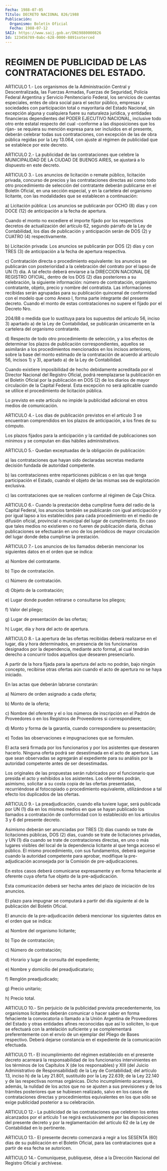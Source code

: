 ```yaml
---
Fecha: 1988-07-05
Título: DECRETO NACIONAL 826/1988
Publicación:
  Organismo: Boletín Oficial
  Fecha: 1988-07-12
SAIJ: https://www.saij.gob.ar/DN19880000826
Id: 123456789-0abc-628-0000-8891soterced
---
```

# REGIMEN DE PUBLICIDAD DE LAS CONTRATACIONES DEL ESTADO.

<a id="1"></a>
ARTICULO  1.-  Los  organismos  de la Administración Central y Descentralizada,  las  Fuerzas  Armadas,    Fuerzas  de  Seguridad, Policía  Federal  Argentina y Servicio Penitenciario  Federal,  los servicios de cuentas  especiales,  entes  de  obra  social  para el sector  público,  empresas  y sociedades con participación total  o mayoritaria del Estado Nacional,  sin excepción alguna y cualquiera fuere su naturaleza jurídica, y entidades  financieras dependientes del  PODER  EJECUTIVO NACIONAL, inclusive todo  otro  ente  estatal respecto del  cual  -conforme a las disposiciones que los rijan- se requiera su mención expresa  para  ser  incluídos  en  el presente, deberán celebrar todas sus contrataciones, con excepción  de las de obra  pública  regidas por la Ley 13.064, con ajuste al régimen  de publicidad que se establece por este decreto.

<a id="2"></a>
ARTICULO 2.- La publicidad de las contrataciones que celebre la MUNICIPALIDAD  DE  LA  CIUDAD  DE  BUENOS  AIRES,  se ajustará a lo dispuesto en este decreto.

<a id="3"></a>
ARTICULO  3.-  Los  anuncios  de  licitación o remate público, licitación  privada,  concurso  de  precios  y  las  contrataciones directas  así  como todo otro procedimiento  de  selección  del contratante deberán  publicarse  en  el  Boletín  Oficial,  en  una sección  especial,  y  en la cartelera del organismo licitante, con las modalidades que se establecen a continuación:

a) Licitación pública: Los  anuncios  se  publicarán  por  OCHO (8) días  y  con  DOCE  (12)  de  anticipación  a la fecha de apertura.

Cuando el monto no excediere el importe fijado  por los respectivos decretos de actualización del artículo 62, segundo  párrafo  de  la Ley  de  Contabilidad, los días de publicación y anticipación serán de DOS (2) y CUATRO (4) respectivamente.

b) Licitación  privada: Los anuncios se publicarán por DOS (2) días y con TRES (3) de  anticipación  a la fecha de apertura respectiva.

c) Contratación directa o procedimiento  equivalente:  los anuncios se  publicarán con posterioridad a la celebración del contrato  por el lapso  de  UN  (1)  día.  A  tal  efecto  deberá  enviarse  a la DIRECCION  NACIONAL DE REGISTRO OFICIAL, dentro de los DOS (2) días posteriores  a  su celebración, la siguiente información: número de contratación, organismo  contratante,  objeto,  precio y nombre del contratista.  Las informaciones recibidas serán agrupadas  para  su publicación quincenal  de  conformidad con el modelo que como Anexo I, forma parte integrante del  presente decreto. Cuando el monto de estas  contrataciones  no supere el  fijado  por  el  Decreto  Nro.

204/88 o medida que lo sustituya  para  los  supuestos del artículo 56, inciso 3) apartado a) de la Ley de Contabilidad,  se publicarán únicamente    en  la  cartelera  del  organismo  contratante.

d) Respecto de  todo  otro  procedimiento  de  selección,  y  a los efectos  de  determinar los plazos de publicación correspondientes, aquellos se asimilarán  a  los  procedimientos  mencionados  en los incisos  anteriores,  sobre  la  base  del  monto  estimado  de  la contratación  de  acuerdo al artículo 56, incisos 1) y 3), apartado a) de la Ley de Contabilidad.

Cuando existiere imposibilidad  de hecho debidamente acreditada por el Director Nacional del Registro  Oficial,  podrá  reemplazarse la publicación en el Boletín Oficial por la publicación  en DOS (2) de los  diarios  de  mayor  circulación  de  la Capital Federal.  Esta excepción no será aplicable cuando se utilice  el  procedimiento de licitación pública.

Lo previsto en este artículo no impide la publicidad  adicional  en otros medios de comunicación.

<a id="4"></a>
ARTICULO 4.- Los días de publicación previstos en el artículo 3 se encuentran  comprendidos  en  los  plazos de anticipación, a los fines de su cómputo.

Los  plazos  fijados  para  la  anticipación    y  la  cantidad  de publicaciones son mínimos y se computan en días hábiles administrativos.

<a id="5"></a>
ARTICULO  5.-  Quedan  exceptuadas de la obligación de publicación:

a) las contrataciones que  hayan  sido declaradas secretas mediante decisión fundada de autoridad competente.

b) las contrataciones entre reparticiones  públicas  o  en  las que tenga  participación el Estado, cuando el objeto de las mismas  sea de explotación exclusiva.

c) las contrataciones  que  se realicen conforme al régimen de Caja Chica.

<a id="6"></a>
ARTICULO  6.-  Cuando  la  prestación deba cumplirse fuera del radio de la Capital Federal, los  anuncios  también  se  publicarán con  igual  anticipación y por igual lapso a los establecidos  para cada procedimiento  en  el  medio de difusión oficial, provincial o municipal del lugar de cumplimiento.  En  caso  que tales medios no existieren o no fueren de publicación diaria, dichas  publicaciones se  efectuarán  en  uno de los periódicos de mayor circulación  del lugar donde deba cumplirse la prestación.

<a id="7"></a>
ARTICULO 7.- Los anuncios de los llamados deberán mencionar los siguientes datos en el orden que se indica:

a) Nombre del contratante.

b) Tipo de contratación.

c) Número de contratación.

d) Objeto de la contratación;

e) Lugar  donde  pueden  retirarse  o consultarse los pliegos;

f) Valor del pliego;

g) Lugar de presentación de las ofertas;

h) Lugar, día y hora del acto de apertura.

<a id="8"></a>
ARTICULO  8.-  La  apertura  de  las  ofertas recibidas deberá realizarse en el lugar, día y hora determinados,  en  presencia  de los  funcionarios  designados  por  la  dependencia,  mediante acto formal,  al  cual  tendrán  derecho a concurrir todos aquellos  que desearen presenciarlo.

A partir de la hora fijada para  la  apertura  del  acto no podrán, bajo  ningún concepto, recibirse otras ofertas aún cuando  el  acto de apertura no se haya iniciado.

En las actas que deberán labrarse constarán:

a) Número de orden asignado a cada oferta;

b) Monto de la oferta;

c) Nombre  del  oferente  y  el  o los números de inscripción en el Padrón  de  Proveedores  o  en  los  Registros  de  Proveedores  si correspondiere;

d)  Monto  y  forma  de  la  garantía,  cuando   correspondiere  su presentación;

e)  Todas las observaciones e impugnaciones que se  formulen.

El acta  será firmada por los funcionarios y por los asistentes que desearen hacerlo.  Ninguna  oferta podrá ser desestimada en el acto de apertura. Las que sean observadas  se  agregarán  al  expediente para   su  análisis  por  la  autoridad  competente  antes  de  ser desestimadas.

Los  originales    de   las  propuestas  serán  rubricados  por  el funcionario que presida  el  acto y exhibidos a los asistentes. Los oferentes podrán, asimismo, solicitar  a  su  costa  copia  de  las ofertas  presentadas,  recurriéndose al fotocopiado o procedimiento equivalente, utilizándose  a  tal  efecto  los  duplicados  de  las ofertas.

<a id="9"></a>
ARTICULO  9.-  La  preadjudicación, cuando ella tuviere lugar, será publicada por UN (1)  día en los mismos medios en que se hayan publicado  los  llamados  a  contratación  de  conformidad  con  lo establecido en los artículos 3  y  6  del  presente  decreto.

Asimismo  deberán  ser anunciadas por TRES (3) días cuando se trate de  licitaciones  públicas,  DOS  (2)  días,  cuando  se  trate  de licitaciones privadas, y UN (1) día cuando se trate de contrataciones directas,  en  uno  o más lugares visibles del local de  la dependencia licitante al que tenga  acceso  el  público.  El mismo  procedimiento,  con  sus fundamentos, deberá seguirse cuando la autoridad competente para aprobar, modifique la pre-adjudicación aconsejada  por la  Comisión  de  pre-adjudicaciones.

En  estos  casos  deberá  comunicarse    expresamente  y  en  forma fehaciente al oferente cuya oferta fue objeto de la pre-adjudicación.

Esta comunicación deberá ser  hecha  antes  del plazo de iniciación de los anuncios.

El  plazo para impugnar se computará a partir del día siguiente  al de la publicación del Boletín Oficial.

El anuncio  de  la pre-adjudicación deberá mencionar los siguientes datos en el orden que se indica:

a) Nombre del organismo licitante;

b) Tipo de contratación;

c) Número de contratación;

d) Horario y lugar de consulta del expediente;

e) Nombre y domicilio del preadjudicatario;

f) Renglón preadjudicado;

g) Precio unitario;

h) Precio total.

<a id="10"></a>
ARTICULO  10.-  Sin  perjuicio  de  la  publicidad  prevista precedentemente,  los  organismos  licitantes  deberán  comunicar o hacer  saber  en  forma fehaciente la convocatoria o llamado  a  la Unión Argentina de  Proveedores del Estado y otras entidades afines reconocidas que así lo  soliciten,  lo  que  se  efectuará  con  la antelación  suficiente  y  se  complementará preferentemente con el envío  de  un  ejemplar  del Pliego  de  Bases  respectivo.  Deberá dejarse constancia en el expediente  de  la comunicación efectuada.

<a id="11"></a>
ARTICULO  11.- El incumplimiento del régimen establecido en el presente decreto  acarreará  la responsabilidad de los funcionarios intervinientes  en  los términos  de  los  Capítulos  X  (de  los responsables) y XIII (del Juicio Administrativo de Responsabilidad)  de la  Ley  de  Contabilidad;  del  artículo  13, inciso h) de la Ley  21.801,  sustituído  por  la Ley 22.639; de la Ley 22.140 y de las respectivas normas orgánicas. Dicho incumplimiento acarreará, además, la nulidad de  los  actos  que no se  ajusten a sus previsiones y de los trámites posteriores que  se hubiesen  realizado,  salvo en los casos de contrataciones directas y procedimientos equivalentes  en  los que sólo se exige publicidad posterior a su celebración.

<a id="12"></a>
ARTICULO 12.- La publicidad de las contrataciones que celebren los entes  alcanzados  por  el  artículo 1 se regirá exclusivamente por las disposiciones del presente  decreto y por la reglamentación del  artículo  62  de  la  Ley de Contabilidad  en  lo  pertinente.

<a id="13"></a>
ARTICULO  13.-  El  presente  decreto  comenzará a regir a los SESENTA  (60)  días de su publicación en el Boletín  Oficial,  para las  contrataciones  que  a  partir  de  esa  fecha  se  autoricen.

<a id="14"></a>
ARTICULO  14.-  Comuníquese,  publíquese,  dése a la Dirección Nacional del Registro Oficial y archívese.